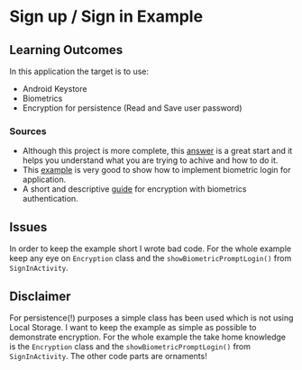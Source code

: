 # Sign up / Sign in Example

## Learning Outcomes
In this application the target is to use:
- Android Keystore
- Biometrics
- Encryption for persistence (Read and Save user password)

### Sources
- Although this project is more complete, this [answer](https://stackoverflow.com/a/50447410/1392366) is a great start and it helps you understand what you are trying to achive and how to do it.
- This [example](https://medium.com/acmvit/using-biometricprompt-to-implement-fingerprint-authentication-in-android-apps-ebd9681dc0fa) is very good to show how to implement biometric login for application.
- A short and descriptive [guide](https://arctouch.com/blog/cryptographic-keys-fingerprint-authentication-android/) for encryption with biometrics authentication.

## Issues
In order to keep the example short I wrote bad code. For the whole example keep any eye on `Encryption` class and the `showBiometricPromptLogin()` from `SignInActivity`.

## Disclaimer
For persistence(!) purposes a simple class has been used which is not using Local Storage. I want to keep the example as simple as possible to demonstrate encryption.
For the whole example the take home knowledge is the `Encryption` class and the `showBiometricPromptLogin()` from `SignInActivity`. The other code parts are ornaments!